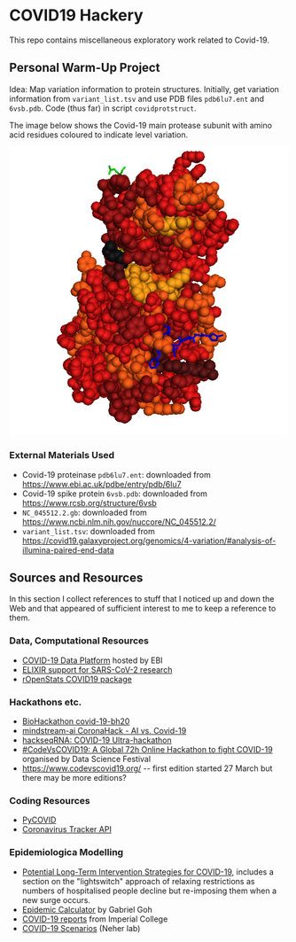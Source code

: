 # COVID19 Hackery

This repo contains miscellaneous exploratory work related to Covid-19.

## Personal Warm-Up Project

Idea: Map variation information to protein structures. Initially, get
variation information from `variant_list.tsv` and use PDB files
`pdb6lu7.ent` and `6vsb.pdb`. Code (thus far) in script
`covidprotstruct`.

The image below shows the Covid-19 main protease subunit with amino
acid residues coloured to indicate level variation.

![Covid-19 main protease](mpro.png)

### External Materials Used

* Covid-19 proteinase `pdb6lu7.ent`: downloaded from https://www.ebi.ac.uk/pdbe/entry/pdb/6lu7
* Covid-19 spike protein `6vsb.pdb`: downloaded from https://www.rcsb.org/structure/6vsb
* `NC_045512.2.gb`: downloaded from
  https://www.ncbi.nlm.nih.gov/nuccore/NC_045512.2/
* `variant_list.tsv`: downloaded from
  https://covid19.galaxyproject.org/genomics/4-variation/#analysis-of-illumina-paired-end-data


## Sources and Resources

In this section I collect references to stuff that I noticed up and
down the Web and that appeared of sufficient interest to me to keep a
reference to them. 

### Data, Computational Resources

* [COVID-19 Data Platform](https://www.ebi.ac.uk/covid-19) hosted by EBI
* [ELIXIR support for SARS-CoV-2 research](https://elixir-europe.org/covid-19-resources)
* [rOpenStats COVID19 package](https://github.com/rOpenStats/COVID19)

### Hackathons etc.

* [ BioHackathon covid-19-bh20](https://github.com/virtual-biohackathons/covid-19-bh20/wiki)
* [mindstream-ai CoronaHack - AI vs.
  Covid-19](https://www.eventbrite.com/e/coronahack-ai-vs-covid-19-tickets-99337559314)
* [hackseqRNA: COVID-19 Ultra-hackathon](https://www.hackseq.com/rna)
* [#CodeVsCOVID19: A Global 72h Online Hackathon to fight
  COVID-19](https://www.meetup.com/Data-Science-Festival-London/events/269622757/)
  organised by Data Science Festival
* https://www.codevscovid19.org/ -- first edition started 27 March but there may be more editions?


### Coding Resources

* [PyCOVID](https://github.com/sudharshan-ashok/pycovid)
* [Coronavirus Tracker API](https://github.com/ExpDev07/coronavirus-tracker-api)


### Epidemiologica Modelling

* [Potential Long-Term Intervention Strategies for
  COVID-19](https://covid-measures.github.io/), includes a section on
  the "lightswitch" approach of relaxing restrictions as numbers of
  hospitalised people decline but re-imposing them when a new surge
  occurs.
* [Epidemic Calculator](https://gabgoh.github.io/COVID/index.html) by Gabriel Goh
* [COVID-19 reports](https://www.imperial.ac.uk/mrc-global-infectious-disease-analysis/news--wuhan-coronavirus/) from Imperial College
* [COVID-19 Scenarios](https://neherlab.org/covid19/) (Neher lab)